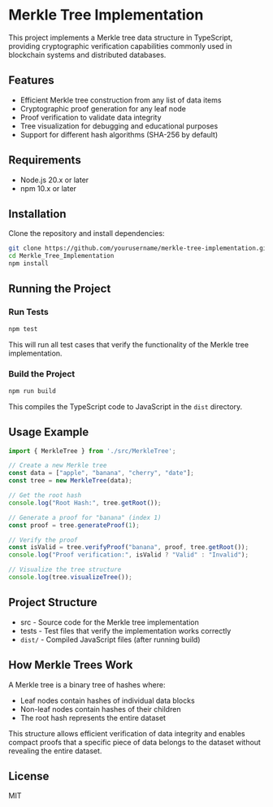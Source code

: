 # Merkle Tree Implementation

This project implements a Merkle tree data structure in TypeScript, providing cryptographic verification capabilities commonly used in blockchain systems and distributed databases.

## Features

- Efficient Merkle tree construction from any list of data items
- Cryptographic proof generation for any leaf node
- Proof verification to validate data integrity
- Tree visualization for debugging and educational purposes
- Support for different hash algorithms (SHA-256 by default)

## Requirements

- Node.js 20.x or later
- npm 10.x or later

## Installation

Clone the repository and install dependencies:

```bash
git clone https://github.com/yourusername/merkle-tree-implementation.git
cd Merkle_Tree_Implementation
npm install
```

## Running the Project

### Run Tests

```bash
npm test
```

This will run all test cases that verify the functionality of the Merkle tree implementation.

### Build the Project

```bash
npm run build
```

This compiles the TypeScript code to JavaScript in the `dist` directory.

## Usage Example

```typescript
import { MerkleTree } from './src/MerkleTree';

// Create a new Merkle tree
const data = ["apple", "banana", "cherry", "date"];
const tree = new MerkleTree(data);

// Get the root hash
console.log("Root Hash:", tree.getRoot());

// Generate a proof for "banana" (index 1)
const proof = tree.generateProof(1);

// Verify the proof
const isValid = tree.verifyProof("banana", proof, tree.getRoot());
console.log("Proof verification:", isValid ? "Valid" : "Invalid");

// Visualize the tree structure
console.log(tree.visualizeTree());
```

## Project Structure

- src - Source code for the Merkle tree implementation
- tests - Test files that verify the implementation works correctly
- `dist/` - Compiled JavaScript files (after running build)

## How Merkle Trees Work

A Merkle tree is a binary tree of hashes where:
- Leaf nodes contain hashes of individual data blocks
- Non-leaf nodes contain hashes of their children
- The root hash represents the entire dataset

This structure allows efficient verification of data integrity and enables compact proofs that a specific piece of data belongs to the dataset without revealing the entire dataset.

## License

MIT